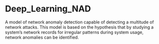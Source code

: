 # Deep_Learning_NAD
A model of network anomaly detection capable of detecting a multitude of network attacks. This model is based on  the hypothesis that by studying a system’s network records for irregular patterns during system usage, network  anomalies can be identified.
